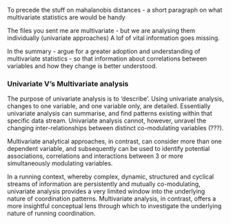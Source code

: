 To precede the stuff on mahalanobis distances - a short paragraph on what multivariate statistics are would be handy

The files you sent me are multivariate - but we are analysing them individually (univariate approaches)
A lof of vital information goes missing.

In the summary - argue for a greater adoption and understanding of multivariate statistics - so that information about correlations between variables and how they change is better understood.



### Univariate V’s Multivariate analysis

The purpose of univariate analysis is to ‘describe’. Using univariate analysis, changes to one variable, and one variable only, are detailed. Essentially univariate analysis can summarise, and find patterns existing within that specific data stream. Univariate analysis cannot, however, unravel the changing inter-relationships between distinct co-modulating variables (???). 

Multivariate analytical approaches, in contrast, can consider more than one dependent variable, and subsequently can be used to identify potential associations, correlations and interactions between 3 or more simultaneously modulating variables. 

In a running context, whereby complex, dynamic, structured and cyclical streams of information are persistently and mutually co-modulating, univariate analysis provides a very limited window into the underlying nature of coordination patterns.  Multivariate analysis, in contrast, offers a more insightful conceptual lens through which to investigate the underlying nature of running coordination. 
